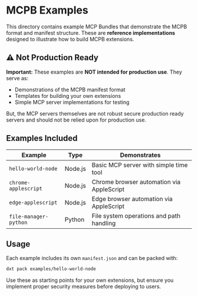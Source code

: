 # MCPB Examples

This directory contains example MCP Bundles that demonstrate the MCPB format and manifest structure. These are **reference implementations** designed to illustrate how to build MCPB extensions.

## ⚠️ Not Production Ready

**Important:** These examples are **NOT intended for production use**. They serve as:

- Demonstrations of the MCPB manifest format
- Templates for building your own extensions
- Simple MCP server implementations for testing

But, the MCP servers themselves are not robust secure production ready servers and should not be relied upon for production use.

## Examples Included

| Example               | Type    | Demonstrates                             |
| --------------------- | ------- | ---------------------------------------- |
| `hello-world-node`    | Node.js | Basic MCP server with simple time tool   |
| `chrome-applescript`  | Node.js | Chrome browser automation via AppleScript |
| `edge-applescript`    | Node.js | Edge browser automation via AppleScript   |
| `file-manager-python` | Python  | File system operations and path handling |

## Usage

Each example includes its own `manifest.json` and can be packed with:

```bash
dxt pack examples/hello-world-node
```

Use these as starting points for your own extensions, but ensure you implement proper security measures before deploying to users.
